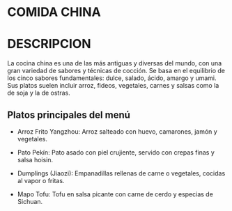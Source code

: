 # COMIDA CHINA

# DESCRIPCION
La cocina china es una de las más antiguas y diversas del mundo, con una gran variedad de sabores y técnicas de cocción. Se basa en el equilibrio de los cinco sabores fundamentales: dulce, salado, ácido, amargo y umami. Sus platos suelen incluir arroz, fideos, vegetales, carnes y salsas como la de soja y la de ostras.

## Platos principales del menú

- Arroz Frito Yangzhou: Arroz salteado con huevo, camarones, jamón y vegetales.

- Pato Pekín: Pato asado con piel crujiente, servido con crepas finas y salsa hoisin.

- Dumplings (Jiaozi): Empanadillas rellenas de carne o vegetales, cocidas al vapor o fritas.

- Mapo Tofu: Tofu en salsa picante con carne de cerdo y especias de Sichuan.

